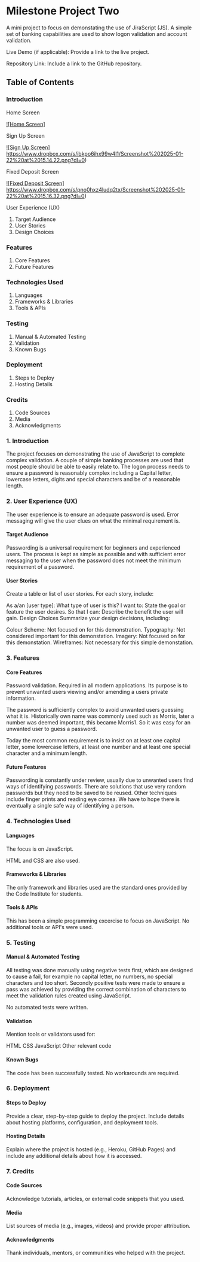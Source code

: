 # Milestone Project Two

A mini project to focus on demonstating the use of JiraScript (JS).  A simple set of banking capabilities are used to show logon validation and account validation.

Live Demo (if applicable): Provide a link to the live project.

Repository Link: Include a link to the GitHub repository.

## Table of Contents

### Introduction

Home Screen

[![Home Screen]](https://www.dropbox.com/s/xgnxrmok5hidlaw/Screenshot%202025-01-22%20at%2015.12.45.png?dl=0)

Sign Up Screen

[![Sign Up Screen]](https://www.dropbox.com/s/xgnxrmok5hidlaw/Screenshot%202025-01-22%20at%2015.12.45.png?dl=0)
https://www.dropbox.com/s/ibkpo6ihx99w4l1/Screenshot%202025-01-22%20at%2015.14.22.png?dl=0)

Fixed Deposit Screen

[![Fixed Deposit Screen]](https://www.dropbox.com/s/xgnxrmok5hidlaw/Screenshot%202025-01-22%20at%2015.12.45.png?dl=0)
https://www.dropbox.com/s/pno0hxz4ludq2tx/Screenshot%202025-01-22%20at%2015.16.32.png?dl=0)

User Experience (UX)

1. Target Audience
1. User Stories
1. Design Choices

### Features

1. Core Features
1. Future Features

### Technologies Used

1. Languages
1. Frameworks & Libraries
1. Tools & APIs

### Testing

1. Manual & Automated Testing
1. Validation
1. Known Bugs

### Deployment

1. Steps to Deploy
1. Hosting Details

### Credits

1. Code Sources
1. Media
1. Acknowledgments

### 1. Introduction

The project focuses on demonstrating the use of JavaScript to complete complex validation.  A couple of simple banking processes are used that most people should be able to easily relate to.  The logon process needs to ensure a password is reasonably complex including a Capital letter, lowercase letters, digits and special characters and be of a reasonable length.

### 2. User Experience (UX)

The user experience is to ensure an adequate password is used.  Error messaging will give the user clues on what the minimal requirement is.

#### Target Audience

Passwording is a universal requirement for beginners and experienced users.  The process is kept as simple as possible and with sufficient error messaging to the user when the password does not meet the minimum requirement of a password.

#### User Stories

Create a table or list of user stories. For each story, include:

As a/an [user type]: What type of user is this?
I want to: State the goal or feature the user desires.
So that I can: Describe the benefit the user will gain.
Design Choices
Summarize your design decisions, including:

Colour Scheme: Not focused on for this demonstration.
Typography: Not considered important for this demonstation.
Imagery: Not focused on for this demonstation.
Wireframes: Not necessary for this simple demonstation.

### 3. Features

#### Core Features

Password validation.  Required in all modern applications.  Its purpose is to prevent unwanted users viewing and/or amending a users private information.  

The password is sufficiently complex to avoid unwanted users guessing what it is.  Historically own name was commonly used such as Morris,  later a number was deemed important, this became Morris1.  So it was easy for an unwanted user to guess a password.  

Today the most common requirement is to insist on at least one capital letter, some lowercase letters, at least one number and at least one special character and a minimum length.

#### Future Features

Passwording is constantly under review, usually due to unwanted users find ways of identifying passwords.  There are solutions that use very random passwords but they need to be saved to be reused.  Other techniques include finger prints  and reading eye cornea.  We have to hope there is eventually a single safe way of identifying a person.

### 4. Technologies Used

#### Languages

The focus is on JavaScript.

HTML and CSS are also used.

#### Frameworks & Libraries

The only framework and libraries used are the standard ones provided by the Code Institute for students.

#### Tools & APIs

This has been a simple programming excercise to focus on JavaScript.  No additional tools or API's were used.

### 5. Testing

#### Manual & Automated Testing

All testing was done manually using negative tests first, which are designed to cause a fail, for example no capital letter, no numbers, no special characters and too short.  Secondly positive tests were made to ensure a pass was achieved by providing the correct combination of characters to meet the validation rules created using JavaScript.  

No automated tests were written.

#### Validation

Mention tools or validators used for:

HTML
CSS
JavaScript
Other relevant code

#### Known Bugs

The code has been successfully tested.  No workarounds are required.

### 6. Deployment

#### Steps to Deploy

Provide a clear, step-by-step guide to deploy the project. Include details about hosting platforms, configuration, and deployment tools.

#### Hosting Details

Explain where the project is hosted (e.g., Heroku, GitHub Pages) and include any additional details about how it is accessed.

### 7. Credits

#### Code Sources

Acknowledge tutorials, articles, or external code snippets that you used.

#### Media

List sources of media (e.g., images, videos) and provide proper attribution.

#### Acknowledgments

Thank individuals, mentors, or communities who helped with the project.
